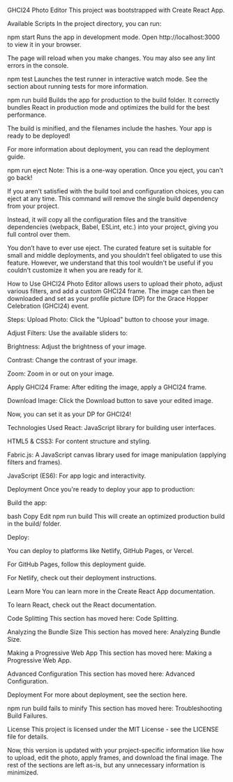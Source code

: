 GHCI24 Photo Editor
This project was bootstrapped with Create React App.

Available Scripts
In the project directory, you can run:

npm start
Runs the app in development mode.
Open http://localhost:3000 to view it in your browser.

The page will reload when you make changes.
You may also see any lint errors in the console.

npm test
Launches the test runner in interactive watch mode.
See the section about running tests for more information.

npm run build
Builds the app for production to the build folder.
It correctly bundles React in production mode and optimizes the build for the best performance.

The build is minified, and the filenames include the hashes.
Your app is ready to be deployed!

For more information about deployment, you can read the deployment guide.

npm run eject
Note: This is a one-way operation. Once you eject, you can't go back!

If you aren't satisfied with the build tool and configuration choices, you can eject at any time. This command will remove the single build dependency from your project.

Instead, it will copy all the configuration files and the transitive dependencies (webpack, Babel, ESLint, etc.) into your project, giving you full control over them.

You don’t have to ever use eject. The curated feature set is suitable for small and middle deployments, and you shouldn’t feel obligated to use this feature. However, we understand that this tool wouldn't be useful if you couldn't customize it when you are ready for it.

How to Use
GHCI24 Photo Editor allows users to upload their photo, adjust various filters, and add a custom GHCI24 frame. The image can then be downloaded and set as your profile picture (DP) for the Grace Hopper Celebration (GHCI24) event.

Steps:
Upload Photo: Click the "Upload" button to choose your image.

Adjust Filters: Use the available sliders to:

Brightness: Adjust the brightness of your image.

Contrast: Change the contrast of your image.

Zoom: Zoom in or out on your image.

Apply GHCI24 Frame: After editing the image, apply a GHCI24 frame.

Download Image: Click the Download button to save your edited image.

Now, you can set it as your DP for GHCI24!

Technologies Used
React: JavaScript library for building user interfaces.

HTML5 & CSS3: For content structure and styling.

Fabric.js: A JavaScript canvas library used for image manipulation (applying filters and frames).

JavaScript (ES6): For app logic and interactivity.

Deployment
Once you're ready to deploy your app to production:

Build the app:

bash
Copy
Edit
npm run build
This will create an optimized production build in the build/ folder.

Deploy:

You can deploy to platforms like Netlify, GitHub Pages, or Vercel.

For GitHub Pages, follow this deployment guide.

For Netlify, check out their deployment instructions.

Learn More
You can learn more in the Create React App documentation.

To learn React, check out the React documentation.

Code Splitting
This section has moved here: Code Splitting.

Analyzing the Bundle Size
This section has moved here: Analyzing Bundle Size.

Making a Progressive Web App
This section has moved here: Making a Progressive Web App.

Advanced Configuration
This section has moved here: Advanced Configuration.

Deployment
For more about deployment, see the section here.

npm run build fails to minify
This section has moved here: Troubleshooting Build Failures.

License
This project is licensed under the MIT License - see the LICENSE file for details.

Now, this version is updated with your project-specific information like how to upload, edit the photo, apply frames, and download the final image. The rest of the sections are left as-is, but any unnecessary information is minimized.
